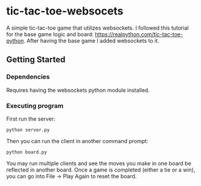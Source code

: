 # tic-tac-toe-websocets
A simple tic-tac-toe game that utilizes websockets. I followed this tutorial for the base game logic and board: https://realpython.com/tic-tac-toe-python. 
After having the base game I added websockets to it.

## Getting Started
### Dependencies
Requires having the websockets python module installed.
### Executing program
First run the server:
```
python server.py
```
Then you can run the client in another command prompt:
```
python board.py
```
You may run multiple clients and see the moves you make in one board be reflected in another board.
Once a game is completed (either a tie or a win), you can go into File -> Play Again to reset the board.
